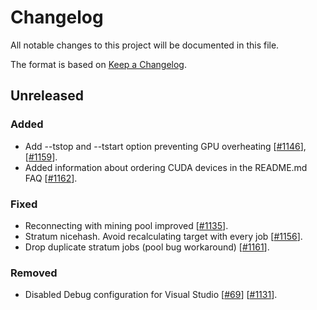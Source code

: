 # Changelog
All notable changes to this project will be documented in this file.

The format is based on [Keep a Changelog](http://keepachangelog.com/en/1.0.0/).

## Unreleased
### Added
- Add --tstop and --tstart option preventing GPU overheating [[#1146](https://github.com/ethereum-mining/ethminer/pull/1146)], [[#1159](https://github.com/ethereum-mining/ethminer/pull/1159)].
- Added information about ordering CUDA devices in the README.md FAQ [[#1162](https://github.com/ethereum-mining/ethminer/pull/1162)].
### Fixed
- Reconnecting with mining pool improved [[#1135](https://github.com/ethereum-mining/ethminer/pull/1135)].
- Stratum nicehash. Avoid recalculating target with every job [[#1156](https://github.com/ethereum-mining/ethminer/pull/1156)].
- Drop duplicate stratum jobs (pool bug workaround) [[#1161](https://github.com/ethereum-mining/ethminer/pull/1161)].
### Removed
- Disabled Debug configuration for Visual Studio [[#69](https://github.com/ethereum-mining/ethminer/issues/69)] [[#1131](https://github.com/ethereum-mining/ethminer/pull/1131)].
